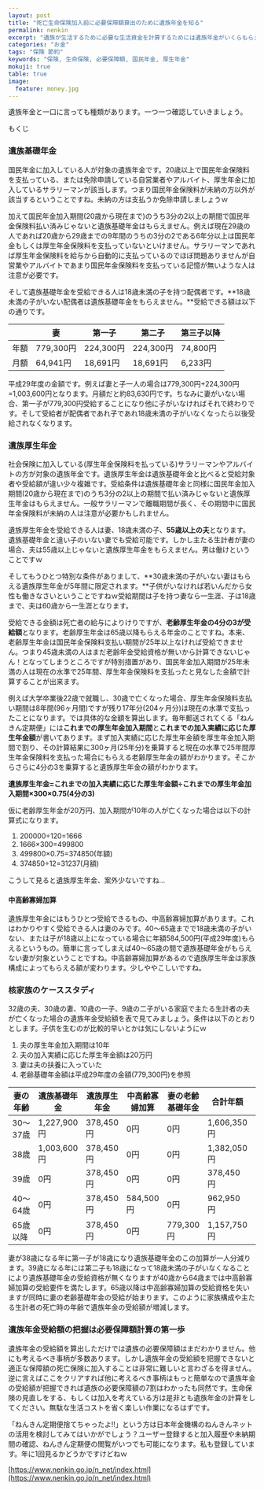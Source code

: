 ```yaml
---
layout: post
title: "死亡生命保険加入前に必要保障額算出のために遺族年金を知る"
permalink: nenkin
excerpt: "遺族が生活するために必要な生活資金を計算するためには遺族年金がいくらもらえるのかを知ることは必要です。一見計算が難しそうな気がしますが実際は10分もあれば算出することが出来たりします。一度確認してみることをオススメします。"
categories: "お金"
tags: "保険 節約"
keywords: "保険, 生命保険, 必要保障額, 国民年金, 厚生年金"
mokuji: true
table: true
image:
  feature: money.jpg
---
```


遺族年金と一口に言っても種類があります。一つ一つ確認していきましょう。

<div id="mokuji"><span>もくじ</span></div>

### 遺族基礎年金

国民年金に加入している人が対象の遺族年金です。20歳以上で国民年金保険料を支払っている、または免除申請している自営業者やアルバイト、厚生年金に加入しているサラリーマンが該当します。つまり国民年金保険料が未納の方以外が該当するということですね。未納の方は支払うか免除申請しましょうｗ

加えて国民年金加入期間(20歳から現在まで)のうち3分の2以上の期間で国民年金保険料払い済みじゃないと遺族基礎年金はもらえません。例えば現在29歳の人であれば20歳から29歳までの9年間のうちの3分の2である6年分以上は国民年金もしくは厚生年金保険料を支払っていないといけません。サラリーマンであれば厚生年金保険料を給与から自動的に支払っているのでほぼ問題ありませんが自営業やアルバイトであまり国民年金保険料を支払っている記憶が無いような人は注意が必要です。

そして遺族基礎年金を受給できる人は18歳未満の子を持つ配偶者です。**18歳未満の子がいない配偶者は遺族基礎年金をもらえません。**受給できる額は以下の通りです。

||妻|第一子|第二子|第三子以降|
|--|--|-----|-----|-----|
|年額|779,300円|224,300円|224,300円|74,800円|
|月額|64,941円|18,691円|18,691円|6,233円|

平成29年度の金額です。例えば妻と子一人の場合は779,300円+224,300円=1,003,600円となります。月額だと約83,630円です。ちなみに妻がいない場合、第一子が779,300円受給することになり他に子がいなければそれで終わりです。そして受給者が配偶者であれ子であれ18歳未満の子がいなくなったら以後受給されなくなります。

### 遺族厚生年金

社会保険に加入している(厚生年金保険料を払っている)サラリーマンやアルバイトの方が対象の遺族年金です。遺族厚生年金は遺族基礎年金と比べると受給対象者や受給額が違い少々複雑です。受給条件は遺族基礎年金と同様に国民年金加入期間(20歳から現在まで)のうち3分の2以上の期間で払い済みじゃないと遺族厚生年金はもらえません。一般サラリーマンで離職期間が長く、その期間中に国民年金保険料が未納の人は注意が必要かもしれません。

遺族厚生年金を受給できる人は妻、18歳未満の子、**55歳以上の夫**となります。遺族基礎年金と違い子のいない妻でも受給可能です。しかし主たる生計者が妻の場合、夫は55歳以上じゃないと遺族厚生年金をもらえません。男は働けということですｗ

そしてもうひとつ特別な条件がありまして、**30歳未満の子がいない妻はもらえる遺族厚生年金が5年間に限定されます。**子供がいなければ若いんだから女性も働きなさいということですねｗ受給期間は子を持つ妻なら一生涯、子は18歳まで、夫は60歳から一生涯となります。

受給できる金額は死亡者の給与によりけりですが、**老齢厚生年金の4分の3が受給額**となります。老齢厚生年金は65歳以降もらえる年金のことですね。本来、老齢厚生年金は国民年金保険料支払い期間が25年以上なければ受給できません。つまり45歳未満の人はまだ老齢年金受給資格が無いから計算できないじゃん！となってしまうところですが特別措置があり、国民年金加入期間が25年未満の人は現在の水準で25年間、厚生年金保険料を支払ったと見なした金額で計算することが出来ます。

例えば大学卒業後22歳で就職し、30歳で亡くなった場合、厚生年金保険料支払い期間は8年間(96ヶ月間)ですが残り17年分(204ヶ月分)は現在の水準で支払ったことになります。では具体的な金額を算出します。毎年郵送されてくる「ねんきん定期便」には**これまでの厚生年金加入期間**と**これまでの加入実績に応じた厚生年金額**が書いてあります。まず加入実績に応じた厚生年金額を厚生年金加入期間で割り、その計算結果に300ヶ月(25年分)を乗算すると現在の水準で25年間厚生年金保険料を支払った場合にもらえる老齢厚生年金の額がわかります。そこからさらに4分の3を乗算すると遺族厚生年金の額がわかります。

**遺族厚生年金=これまでの加入実績に応じた厚生年金額÷これまでの厚生年金加入期間×300×0.75(4分の3)**

仮に老齢厚生年金が20万円、加入期間が10年の人が亡くなった場合は以下の計算式になります。

1. 200000÷120=1666
2. 1666×300=499800
3. 499800×0.75=374850(年額)
4. 374850÷12=31237(月額)

こうして見ると遺族厚生年金、案外少ないですね…

#### 中高齢寡婦加算

遺族厚生年金にはもうひとつ受給できるもの、中高齢寡婦加算があります。これはわかりやすく受給できる人は妻のみです。40〜65歳までで18歳未満の子がいない、または子が18歳以上になっている場合に年額584,500円(平成29年度)もらえるというもの。簡単に言ってしまえば40〜65歳の間で遺族基礎年金がもらえない妻が対象ということですね。中高齢寡婦加算があるので遺族厚生年金は家族構成によってもらえる額が変わります。少しややこしいですね。

### 核家族のケーススタディ

32歳の夫、30歳の妻、10歳の一子、9歳の二子がいる家庭で主たる生計者の夫が亡くなった場合の遺族年金受給額を表で見てみましょう。条件は以下のとおりとします。子供を生むのが比較的早いとかは気にしないようにｗ

1. 夫の厚生年金加入期間は10年
2. 夫の加入実績に応じた厚生年金額は20万円
3. 妻は夫の扶養に入っていた
4. 老齢基礎年金額は平成29年度の金額(779,300円)を参照

|妻の年齢|遺族基礎年金|遺族厚生年金|中高齢寡婦加算|妻の老齢基礎年金|合計年額|合計月額|
|-------|----------|----------|-----------|--------------|------|-------|
|30〜37歳|1,227,900円|378,450円|0円|0円|1,606,350円|133,862円|
|38歳|1,003,600円|378,450円|0円|0円|1,382,050円|115,170円|
|39歳|0円|378,450円|0円|0円|378,450円|31,537円|
|40〜64歳|0円|378,450円|584,500円|0円|962,950円|80,245円|
|65歳以降|0円|378,450円|0円|779,300円|1,157,750円|96,479円|

妻が38歳になる年に第一子が18歳になり遺族基礎年金のこの加算が一人分減ります。39歳になる年には第二子も18歳になって18歳未満の子がいなくなることにより遺族基礎年金の受給資格が無くなりますが40歳から64歳までは中高齢寡婦加算の受給要件を満たします。65歳以降は中高齢寡婦加算の受給資格を失いますが同時に妻の老齢基礎年金の受給が始まります。このように家族構成や主たる生計者の死亡時の年齢で遺族年金の受給額が増減します。

### 遺族年金受給額の把握は必要保障額計算の第一歩

遺族年金の受給額を算出しただけでは遺族の必要保障額はまだわかりません。他にも考えるべき事柄が多数あります。しかし遺族年金の受給額を把握できないと適正な保障額の死亡保険に加入することは非常に難しいと言わざるを得ません。逆に言えばここをクリアすれば他に考えるべき事柄はもっと簡単なので遺族年金の受給額が把握できれば遺族の必要保障額の7割はわかったも同然です。生命保険の見直しをする、もしくは加入を考えている方は是非とも遺族年金の計算をしてください。無駄な生活コストを省く楽しい作業になるはずです。

「ねんきん定期便捨てちゃったよ!!」という方は日本年金機構のねんきんネットの活用を検討してみてはいかがでしょう？ユーザー登録すると加入履歴や未納期間の確認、ねんきん定期便の閲覧がいつでも可能になります。私も登録しています。年に1回見るかどうかですけどねｗ

[https://www.nenkin.go.jp/n_net/index.html](https://www.nenkin.go.jp/n_net/index.html)
